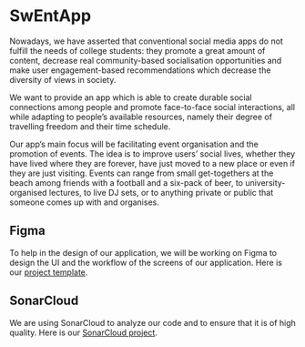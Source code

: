 # SwEntApp

Nowadays, we have asserted that conventional social media apps do not fulfill the needs of college students: they promote a great amount of content, decrease real community-based socialisation opportunities and make user engagement-based recommendations which decrease the diversity of views in society.

We want to provide an app which is able to create durable social connections among people and promote face-to-face social interactions, all while adapting to people’s available resources, namely their degree of travelling freedom and their time schedule.

Our app’s main focus will be facilitating event organisation and the promotion of events. The idea is to improve users’ social lives, whether they have lived where they are forever, have just moved to a new place or even if they are just visiting. Events can range from small get-togethers at the beach among friends with a football and a six-pack of beer, to university-organised lectures, to live DJ sets, or to anything private or public that someone comes up with and organises.


## Figma

To help in the design of our application, we will be working on Figma to design the UI and the workflow of the screens of our application. Here is our [project template](https://www.figma.com/files/project/212894999/Team-project?fuid=1232371200308240063).

## SonarCloud

We are using SonarCloud to analyze our code and to ensure that it is of high quality. Here is our [SonarCloud project](https://sonarcloud.io/summary/overall?id=SwEnt-Project-G18_SwEntApp).
